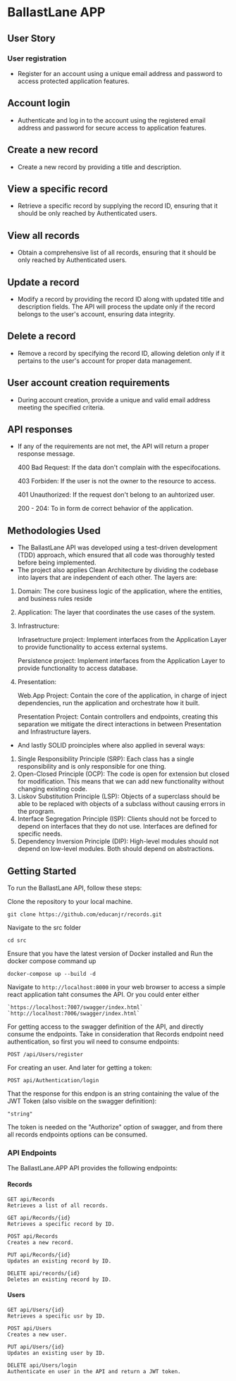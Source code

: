 # BallastLane APP

## User Story

### User registration

* Register for an account using a unique email address and password to access protected application features.

## Account login

* Authenticate and log in to the account using the registered email address and password for secure access to application features.

## Create a new record

* Create a new record by providing a title and description.

## View a specific record

* Retrieve a specific record by supplying the record ID, ensuring that it should be only reached by Authenticated users.

## View all records

* Obtain a comprehensive list of all records, ensuring that it should be only reached by Authenticated users.

## Update a record

* Modify a record by providing the record ID along with updated title and description fields. The API will process the update only if the record belongs to the user's account, ensuring data integrity.

## Delete a record

* Remove a record by specifying the record ID, allowing deletion only if it pertains to the user's account for proper data management.

## User account creation requirements

* During account creation, provide a unique and valid email address meeting the specified criteria.

## API responses

* If any of the requirements are not met, the API will return a proper response message.

    400 Bad Request: If the data don't complain with the especifocations.

    403 Forbiden: If the user is not the owner to the resource to access.

    401 Unauthorized: If the request don't belong to an auhtorized user.

    200 - 204: To in form de correct behavior of the application.

## Methodologies Used

* The BallastLane  API was developed using a test-driven development (TDD) approach, which ensured that all code was thoroughly tested before being implemented.
* The project also applies Clean Architecture by dividing the codebase into layers that are independent of each other. The layers are:

1. Domain: The core business logic of the application, where the entities, and business rules reside
2. Application: The layer that coordinates the use cases of the system.
3. Infrastructure:

    Infrasetructure project: Implement interfaces from the Application Layer to provide functionality to access external systems.

    Persistence project: Implement interfaces from the Application Layer to provide functionality to access database.

4. Presentation:

    Web.App Project: Contain the core of the application, in charge of inject dependencies, run the application and orchestrate how it built.

    Presentation Project: Contain controllers and endpoints, creating this separation we mitigate the direct interactions in between Presentation and Infrastructure layers.

* And lastly SOLID proinciples where also applied in several ways:

1. Single Responsibility Principle (SRP): Each class has a single responsibility and is only responsible for one thing.
2. Open-Closed Principle (OCP): The code is open for extension but closed for modification. This means that we can add new functionality without changing existing code.
3. Liskov Substitution Principle (LSP): Objects of a superclass should be able to be replaced with objects of a subclass without causing errors in the program.
4. Interface Segregation Principle (ISP): Clients should not be forced to depend on interfaces that they do not use. Interfaces are defined for specific needs.
5. Dependency Inversion Principle (DIP): High-level modules should not depend on low-level modules. Both should depend on abstractions.

## Getting Started

To run the BallastLane  API, follow these steps:

Clone the repository to your local machine.

    git clone https://github.com/educanjr/records.git

Navigate to the src folder

    cd src

Ensure that you have the latest version of Docker installed and Run the docker compose command up  

    docker-compose up --build -d

Navigate to `http://localhost:8000` in your web browser to access a simple react application taht consumes the API.
Or you could enter either

    `https://localhost:7007/swagger/index.html`
    `http://localhost:7006/swagger/index.html`

For getting access to the swagger definition of the API, and directly consume the endpoints. Take in consideration that Records endpoint need authentication, so first you wil need to consume endpoints:

    POST /api/Users/register

For creating an user. And later for getting a token:

    POST api/Authentication/login

That the response for this endpon is an string containing the value of the JWT Token (also visible on the swagger definition):

    "string"

The token is needed on the "Authorize" option of swagger, and from there all records endpoints options can be consumed.

### API Endpoints

The BallastLane.APP API provides the following endpoints:

#### Records

```
GET api/Records
Retrieves a list of all records.

GET api/Records/{id}
Retrieves a specific record by ID.

POST api/Records
Creates a new record.

PUT api/Records/{id}
Updates an existing record by ID.

DELETE api/records/{id}
Deletes an existing record by ID.
```

#### Users

```
GET api/Users/{id}
Retrieves a specific usr by ID.

POST api/Users
Creates a new user.

PUT api/Users/{id}
Updates an existing user by ID.

DELETE api/Users/login
Authenticate en user in the API and return a JWT token.
```
